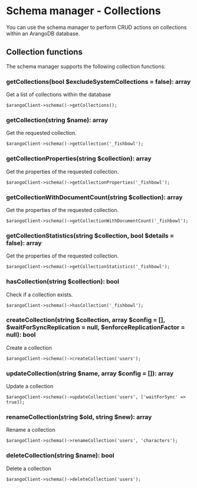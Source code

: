 # Schema manager - Collections
You can use the schema manager to perform CRUD actions on collections within an ArangoDB database.

## Collection functions
The schema manager supports the following collection functions:

### getCollections(bool $excludeSystemCollections = false): array
Get a list of collections within the database
```
$arangoClient->schema()->getCollections();
```

### getCollection(string $name): array
Get the requested collection.
```
$arangoClient->schema()->getCollection('_fishbowl');
```

### getCollectionProperties(string $collection): array
Get the properties of the requested collection.
```
$arangoClient->schema()->getCollectionProperties('_fishbowl');
```

### getCollectionWithDocumentCount(string $collection): array
Get the properties of the requested collection.
```
$arangoClient->schema()->getCollectionWithDocumentCount('_fishbowl');
```

### getCollectionStatistics(string $collection, bool $details = false): array
Get the properties of the requested collection.
```
$arangoClient->schema()->getCollectionStatistics('_fishbowl');
```

### hasCollection(string $collection): bool
Check if a collection exists.
```
$arangoClient->schema()->hasCollection('_fishbowl');
```

### createCollection(string $collection, array $config = [], $waitForSyncReplication = null, $enforceReplicationFactor = null): bool
Create a collection
```
$arangoClient->schema()->createCollection('users');
```

### updateCollection(string $name, array $config = []): array
Update a collection
```
$arangoClient->schema()->updateCollection('users', ['waitForSync' => true]);
```

### renameCollection(string $old, string $new): array
Rename a collection
```
$arangoClient->schema()->renameCollection('users', 'characters');
```

### deleteCollection(string $name): bool
Delete a collection
```
$arangoClient->schema()->deleteCollection('users');
```

